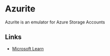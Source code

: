 # Azurite

Azurite is an emulator for Azure Storage Accounts

## Links

- [Microsoft Learn](https://learn.microsoft.com/en-us/azure/storage/common/storage-use-azurite)

